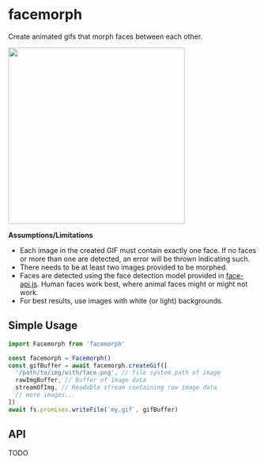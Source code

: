 # facemorph

Create animated gifs that morph faces between each other.

<img src="https://user-images.githubusercontent.com/13718950/95853602-afd63680-0d23-11eb-8a0d-83533834e04e.gif" width="357">

**Assumptions/Limitations**

- Each image in the created GIF must contain exactly one face. If no faces or more than one are detected, an error will be thrown indicating such.
- There needs to be at least two images provided to be morphed.
- Faces are detected using the face detection model provided in [face-api.js](https://github.com/justadudewhohacks/face-api.js/). Human faces work best, where animal faces might or might not work.
- For best results, use images with white (or light) backgrounds.

## Simple Usage

```js
import Facemorph from 'facemorph'

const facemorph = Facemorph()
const gifBuffer = await facemorph.createGif([
  '/path/to/img/with/face.png', // file system path of image
  rawImgBuffer, // Buffer of image data
  streamOfImg, // Readable stream containing raw image data
  // more images...
])
await fs.promises.writeFile(`my.gif`, gifBuffer)
```

## API

TODO
